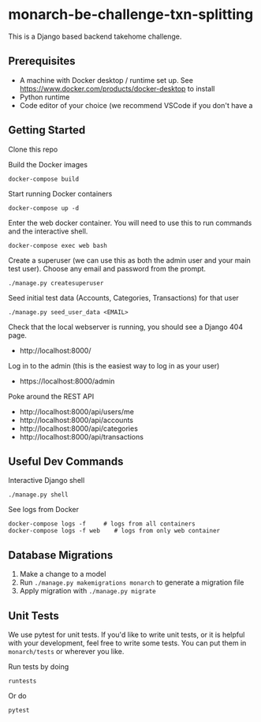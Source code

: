 # monarch-be-challenge-txn-splitting
This is a Django based backend takehome challenge.

## Prerequisites
- A machine with Docker desktop / runtime set up. See https://www.docker.com/products/docker-desktop to install
- Python runtime
- Code editor of your choice (we recommend VSCode if you don't have a 

## Getting Started
Clone this repo

Build the Docker images
```
docker-compose build
```

Start running Docker containers
```
docker-compose up -d
```

Enter the web docker container. You will need to use this to run commands and the interactive shell.
```
docker-compose exec web bash
```

Create a superuser (we can use this as both the admin user and your main test user). Choose any email and password from the prompt.
```
./manage.py createsuperuser
```

Seed initial test data (Accounts, Categories, Transactions) for that user
```
./manage.py seed_user_data <EMAIL>
```

Check that the local webserver is running, you should see a Django 404 page.
- http://localhost:8000/

Log in to the admin (this is the easiest way to log in as your user)
- https://localhost:8000/admin

Poke around the REST API 
- http://localhost:8000/api/users/me
- http://localhost:8000/api/accounts
- http://localhost:8000/api/categories
- http://localhost:8000/api/transactions


## Useful Dev Commands
Interactive Django shell
```
./manage.py shell
```

See logs from Docker
```
docker-compose logs -f     # logs from all containers
docker-compose logs -f web    # logs from only web container
```

## Database Migrations
1. Make a change to a model
2. Run `./manage.py makemigrations monarch` to generate a migration file
3. Apply migration with `./manage.py migrate`

## Unit Tests
We use pytest for unit tests. If you'd like to write unit tests, or it is helpful with your development, feel free to write some tests. You can put them in `monarch/tests` or wherever you like.

Run tests by doing
```
runtests
```

Or do
```
pytest
```
